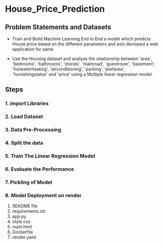 # House_Price_Prediction
## Problem Statements and Datasets

- Train and Build Machine Learning End to End a model which predicts House price based on the different parameters and aslo devloped a web application for same

- Use the Housing dataset and analyse the relationship between 'area', 'bedrooms', 'bathrooms', 'stories', 'mainroad', 'guestroom', 'basement', 'hotwaterheating', 'airconditioning', 'parking', 'prefarea', 'furnishingstatus'  and 'price' using a Multiple linear regression model.

## Steps

### 1. import Libraries 

### 2. Load Dataset 

### 3. Data Pre-Processing 

### 4. Split the data

### 5. Train The Linear Regression Model

### 6. Evaluate the Performance

### 7. Pickling of Model
 
### 8. Model Deployment on render
1. README file
2. requirements.txt
3. app.py
4. style.css
5. main.html
6. Dockerfile
7. render.yaml